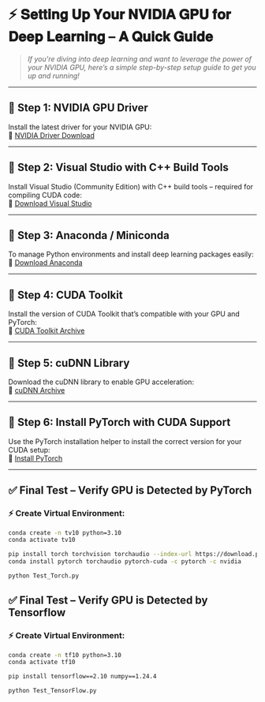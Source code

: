 # ⚡ 𝐒𝐞𝐭𝐭𝐢𝐧𝐠 𝐔𝐩 𝐘𝐨𝐮𝐫 𝐍𝐕𝐈𝐃𝐈𝐀 𝐆𝐏𝐔 𝐟𝐨𝐫 𝐃𝐞𝐞𝐩 𝐋𝐞𝐚𝐫𝐧𝐢𝐧𝐠 – 𝐀 𝐐𝐮𝐢𝐜𝐤 𝐆𝐮𝐢𝐝𝐞

> _If you're diving into deep learning and want to leverage the power of your NVIDIA GPU, here’s a simple step-by-step setup guide to get you up and running!_

---

## 🔹 Step 1: NVIDIA GPU Driver
Install the latest driver for your NVIDIA GPU:  
🔗 [NVIDIA Driver Download](https://lnkd.in/ebzmztiU)

---

## 🔹 Step 2: Visual Studio with C++ Build Tools
Install Visual Studio (Community Edition) with C++ build tools – required for compiling CUDA code:  
🔗 [Download Visual Studio](https://lnkd.in/etiUe8ZR)

---

## 🔹 Step 3: Anaconda / Miniconda
To manage Python environments and install deep learning packages easily:  
🔗 [Download Anaconda](https://lnkd.in/e-nzTmr3)

---

## 🔹 Step 4: CUDA Toolkit
Install the version of CUDA Toolkit that’s compatible with your GPU and PyTorch:  
🔗 [CUDA Toolkit Archive](https://lnkd.in/eV9RZvzY)

---

## 🔹 Step 5: cuDNN Library
Download the cuDNN library to enable GPU acceleration:  
🔗 [cuDNN Archive](https://lnkd.in/ebb39bck)

---

## 🔹 Step 6: Install PyTorch with CUDA Support
Use the PyTorch installation helper to install the correct version for your CUDA setup:  
🔗 [Install PyTorch](https://lnkd.in/e2CbGF_X)

---

## ✅ Final Test – Verify GPU is Detected by PyTorch

### ⚡ Create Virtual Environment:
```bash
conda create -n tv10 python=3.10
conda activate tv10

pip install torch torchvision torchaudio --index-url https://download.pytorch.org/whl/cu118
conda install pytorch torchaudio pytorch-cuda -c pytorch -c nvidia

python Test_Torch.py
```

## ✅ Final Test – Verify GPU is Detected by Tensorflow

### ⚡ Create Virtual Environment:
```bash
conda create -n tf10 python=3.10
conda activate tf10

pip install tensorflow==2.10 numpy==1.24.4

python Test_TensorFlow.py
```

